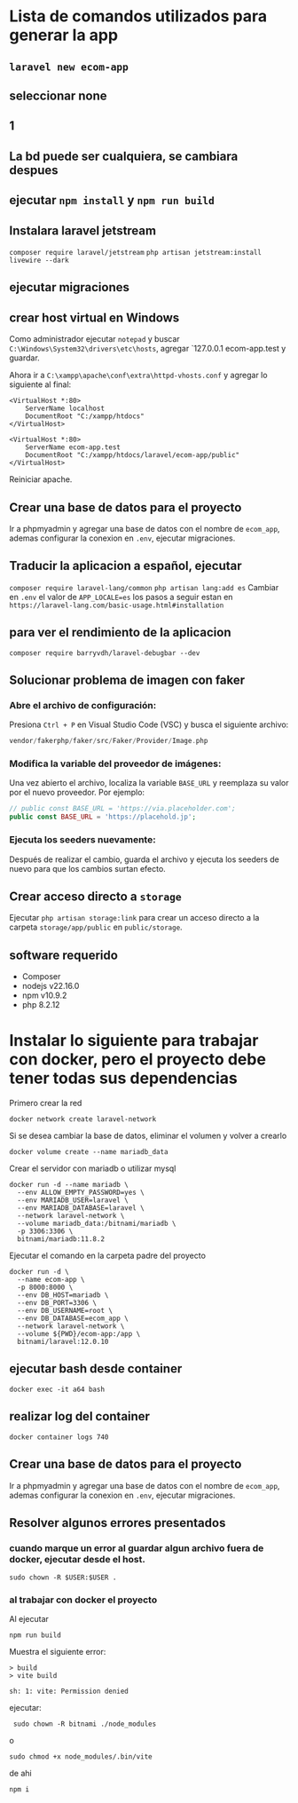 # Lista de comandos utilizados para generar la app

## `laravel new ecom-app`
## seleccionar none 
## 1
## La bd puede ser cualquiera, se cambiara despues
## ejecutar `npm install` y `npm run build`
## Instalara laravel jetstream 
`composer require laravel/jetstream`
`php artisan jetstream:install livewire --dark`
## ejecutar migraciones

## crear host virtual en Windows
Como administrador ejecutar `notepad` y buscar `C:\Windows\System32\drivers\etc\hosts`, agregar `127.0.0.1       ecom-app.test y guardar.

Ahora ir a `C:\xampp\apache\conf\extra\httpd-vhosts.conf` y agregar lo siguiente al final:
```
<VirtualHost *:80>
    ServerName localhost
    DocumentRoot "C:/xampp/htdocs"
</VirtualHost>

<VirtualHost *:80>
    ServerName ecom-app.test
    DocumentRoot "C:/xampp/htdocs/laravel/ecom-app/public"
</VirtualHost>
```
Reiniciar apache.
## Crear una base de datos para el proyecto
Ir a phpmyadmin y agregar una base de datos con el nombre de `ecom_app`, ademas configurar la conexion en `.env`, ejecutar migraciones.
## Traducir la aplicacion a español, ejecutar

`composer require laravel-lang/common`
`php artisan lang:add es`
Cambiar en `.env` el valor de `APP_LOCALE=es`
los pasos a seguir estan en `https://laravel-lang.com/basic-usage.html#installation`

## para ver el rendimiento de la aplicacion
`composer require barryvdh/laravel-debugbar --dev`

## Solucionar problema de imagen con faker

### Abre el archivo de configuración:
Presiona `Ctrl + P` en Visual Studio Code (VSC) y busca el siguiente archivo:
```php
vendor/fakerphp/faker/src/Faker/Provider/Image.php
```

### Modifica la variable del proveedor de imágenes:
Una vez abierto el archivo, localiza la variable `BASE_URL` y reemplaza su valor por el nuevo proveedor. Por ejemplo:

```php
// public const BASE_URL = 'https://via.placeholder.com';
public const BASE_URL = 'https://placehold.jp';
```

### Ejecuta los seeders nuevamente:
Después de realizar el cambio, guarda el archivo y ejecuta los seeders de nuevo para que los cambios surtan efecto.

## Crear acceso directo a `storage`
Ejecutar `php artisan storage:link` para crear un acceso directo a la carpeta `storage/app/public` en `public/storage`.
## software requerido

- Composer
- nodejs v22.16.0
- npm v10.9.2
- php 8.2.12

# Instalar lo siguiente para trabajar con docker, pero el proyecto debe tener todas sus dependencias

Primero crear la red
```
docker network create laravel-network
```
Si se desea cambiar la base de datos, eliminar el volumen y volver a crearlo
```
docker volume create --name mariadb_data
```
Crear el servidor con mariadb o utilizar mysql
```
docker run -d --name mariadb \
  --env ALLOW_EMPTY_PASSWORD=yes \
  --env MARIADB_USER=laravel \
  --env MARIADB_DATABASE=laravel \
  --network laravel-network \
  --volume mariadb_data:/bitnami/mariadb \
  -p 3306:3306 \
  bitnami/mariadb:11.8.2
```
Ejecutar el comando en la carpeta padre del proyecto
```
docker run -d \
  --name ecom-app \ 
  -p 8000:8000 \
  --env DB_HOST=mariadb \
  --env DB_PORT=3306 \
  --env DB_USERNAME=root \
  --env DB_DATABASE=ecom_app \
  --network laravel-network \
  --volume ${PWD}/ecom-app:/app \
  bitnami/laravel:12.0.10
```

## ejecutar bash desde container
```
docker exec -it a64 bash
```

## realizar log del container
```
docker container logs 740
```

## Crear una base de datos para el proyecto
Ir a phpmyadmin y agregar una base de datos con el nombre de `ecom_app`, ademas configurar la conexion en `.env`, ejecutar migraciones.

## Resolver algunos errores presentados
### cuando marque un error al guardar algun archivo fuera de docker, ejecutar desde el host.
```
sudo chown -R $USER:$USER .
```
### al trabajar con docker el proyecto
Al ejecutar
```
npm run build
```
Muestra el siguiente error:
```
> build
> vite build

sh: 1: vite: Permission denied
```
ejecutar:
```
 sudo chown -R bitnami ./node_modules
```
 o
```
sudo chmod +x node_modules/.bin/vite
```
de ahi 
```
npm i
```